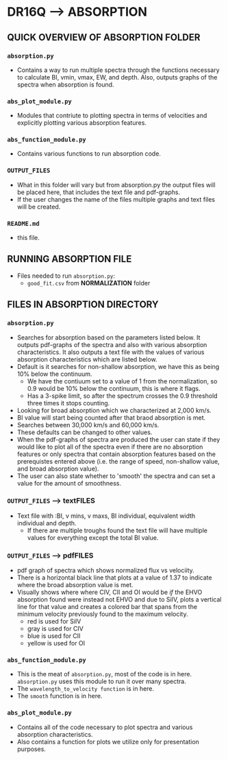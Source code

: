 # DR16Q --> ABSORPTION
<!--- ------------------------------------------------------------------------------------------------------------------------------------------------------------------------------------------------------ --->
## QUICK OVERVIEW OF ABSORPTION FOLDER

### `absorption.py`
- Contains a way to run multiple spectra through the functions necessary to calculate BI, vmin, vmax, EW, and depth. Also, outputs graphs of the spectra when absorption is found.

### `abs_plot_module.py`
- Modules that contriute to plotting spectra in terms of velocities and explicitly plotting various absorption features. 

### `abs_function_module.py`
- Contains various functions to run absorption code.

### `OUTPUT_FILES`
- What in this folder will vary but from absorption.py the output files will be placed here, that includes the text file and pdf-graphs.
- If the user changes the name of the files multiple graphs and text files will be created. 

### `README.md`
- this file.
<!--- ------------------------------------------------------------------------------------------------------------------------------------------------------------------------------------------------------ --->
## RUNNING ABSORPTION FILE

- Files needed to run `absorption.py`:
    - `good_fit.csv` from **NORMALIZATION** folder

<!--- add "instructions" and/or important things to know about running the code pending, might delete this seciton in general. --->

<!--- ------------------------------------------------------------------------------------------------------------------------------------------------------------------------------------------------------ --->
## FILES IN ABSORPTION DIRECTORY

### `absorption.py`
- Searches for absorption based on the parameters listed below. It outputs pdf-graphs of the spectra and also with various absorption characteristics. It also outputs a text file with the values of various absorption characteristics which are listed below.   
- Default is it searches for non-shallow absorption, we have this as being 10% below the continuum. 
    - We have the contiuum set to a value of 1 from the normalization, so 0.9 would be 10% below the continuum, this is where it flags.  
    - Has a 3-spike limit, so after the spectrum crosses the 0.9 threshold three times it stops counting.
- Looking for broad absorption which we characterized at 2,000 km/s.
- BI value will start being counted after that braod absorption is met.
- Searches between 30,000 km/s and 60,000 km/s.
- These defaults can be changed to other values.
- When the pdf-graphs of spectra are produced the user can state if they would like to plot all of the spectra even if there are no absorption features or only spectra that contain absorption features based on the prerequistes entered above (i.e. the range of speed, non-shallow value, and broad absorption value).
- The user can also state whether to 'smooth' the spectra and can set a value for the amount of smoothness.
      
### `OUTPUT_FILES` --> textFILES
- Text file with :BI, v mins, v maxs, BI individual, equivalent width individual and depth.
    - If there are multiple troughs found the text file will have multiple values for everything except the total BI value. 
        
### `OUTPUT_FILES` --> pdfFILES
- pdf graph of spectra which shows normalized flux vs velociity.
- There is a horizontal black line that plots at a value of 1.37 to indicate where the broad absorption value is met.
- Visually shows where where CIV, CII and OI would be _if_ the EHVO absorption found were instead not EHVO and due to SiIV, plots a vertical line for that value and creates a colored bar that spans from the minimum velocity previously found to the maximum velocity. 
    - red is used for SiIV
    - gray is used for CIV
    - blue is used for CII
    - yellow is used for OI
        
### `abs_function_module.py`
- This is the meat of `absorption.py`, most of the code is in here. `absorption.py` uses this module to run it over many spectra.
- The `wavelength_to_velocity function` is in here.
- The `smooth` function is in here.

### `abs_plot_module.py`
- Contains all of the code necessary to plot spectra and various absorption characteristics. 
- Also contains a function for plots we utilize only for presentation purposes.










    